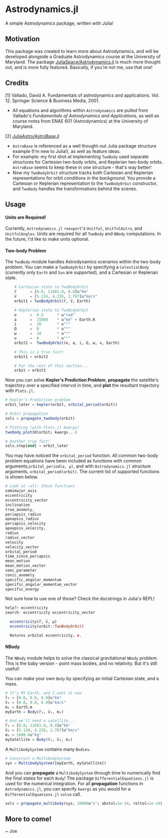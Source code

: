 # Astrodynamics.jl
A simple Astrodynamics package, written with Julia!

## Motivation 

This package was created to learn more about Astrodynamics, and will be developed alongside a Graduate Astrodynamics course at the University of Maryland. The package [JuliaSpace/Astrodynamics.jl](https://github.com/JuliaSpace/Astrodynamics.jl) is much more thought out, and is more fully featured. Basically, if you're not me, use that one!

## Credits

\[1\] Vallado, David A. Fundamentals of astrodynamics and applications. Vol. 12. Springer Science & Business Media, 2001.
* All equations and algorithms within `Astrodynamics` are pulled from Vallado's _Fundamentals of Astrodynamics and Applications_, as well as course notes from ENAE 601 (Astrodynamics) at the University of Maryland.

\[2\] [JuliaAstro/AstroBase.jl](https://github.com/JuliaAstro/AstroBase.jl)
* `AstroBase` is referenced as a well thought-out Julia package structure example (I'm new to Julia!), as well as feature ideas.
* For example: my first shot at implementing `TwoBody` used separate structures for Cartesian two-body orbits, and Keplerian two-body orbits. `AstroBase` seems to keep these in one structure - that's way better! 
* Now my `TwoBodyOrbit` structure tracks both Cartesian and Keplerian representations for orbit conditions _in the background_. You provide a Cartesian or Keplerian representation to the `TwoBodyOrbit` constructor, and `TwoBody` handles the transformations behind the scenes.

## Usage

#### Units are Required!

Currently, `Astrodynamics.jl` `reexport`'s `Unitful`, `UnitfulAstro`, and `UnitfulAngles`. Units are required for all `TwoBody` and `NBody` computations. In the future, I'd like to make units optional.

#### Two-body Problem

The `TwoBody` module handles Astrodynamics scenarios within the two-body problem. You can make a `TwoBodyOrbit` by specifying a `CelestialBody` (currently only `Earth` and `Sun` are supported), and a Cartesian or Keplerian state.

```Julia
    # Cartesian state to TwoBodyOrbit
    r̅      = [0.0, 11681.0, 0.0]u"km"
    v̅      = [5.134, 4.226, 2.787]u"km/s"
    orbit1 = TwoBodyOrbit(r̅, v̅, Earth)

    # Keplerian state to TwoBodyOrbit
    e      =  0.3      * u"rad"
    a      =  15000    * u"km" + Earth.R
    i      =  10       * u"°"
    Ω      =  0        * u"°"
    ω      =  10       * u"°"
    ν      =  0        * u"°"
    orbit2 =  TwoBodyOrbit(e, a, i, Ω, ω, ν, Earth)

    # This is a true fact!
    orbit1 ≈ orbit2

    # For the rest of this section...
    orbit = orbit1
```

Now you can solve __Kepler's Prediction Problem__,  __propagate__ the satellite's trajectory over a specified intervol in time, and __plot__ the resultant trajectory with `Plots.jl`.

```Julia
# Kepler's Prediction problem
orbit_later = kepler(orbit, orbital_period(orbit))

# Orbit propagation
sols = propagate_twobody(orbit)

# Plotting (with Plots.jl kwargs)
twobody_plot3d(orbit; kwargs...)

# Another true fact!
sols.step[end] ≈ orbit_later
```

You may have noticed the `orbital_period` function. All common two-body problem equations have been included as functions with common arguments,`orbital_period(a, μ)`, and with `Astrodynamics.jl` structure arguments, `orbital_period(orbit)`. The current list of supported functions is shown below.

```Julia
# Look at ~all~ those functions
semimajor_axis
eccentricity
eccentricity_vector
inclination
true_anomoly, 
periapsis_radius
apoapsis_radius
periapsis_velocity
apoapsis_velocity,      
radius
radius_vector 
velocity
velocity_vector
orbital_period
time_since_periapsis
mean_motion
mean_motion_vector
semi_parameter
conic_anomoly
specific_angular_momentum
specific_angular_momentum_vector
specific_energy
```

Not sure how to use one of those? Check the docstrings in Julia's REPL!

```Julia
help?> eccentricity
search: eccentricity eccentricity_vector

  eccentricity(r̅, v̅, μ)
  eccentricity(orbit::TwoBodyOrbit)

  Returns orbital eccentricity, e.
```

#### NBody

The `NBody` module helps to solve the classical gravitational `NBody` problem. This is the baby version - point mass bodies, and no relativity. But it's still useful!

You can make your own `Body` by specifying an initial Cartesian state, and a mass.

```Julia
# It's MY Earth, and I want it now
r̅₁ = [0.0, 0.0, 0.0]u"km"
v̅₁ = [0.0, 0.0, 0.0]u"km/s"
m₁ = Earth.m
myEarth = Body(r̅₁, v̅₁, m₁)

# And we'll need a satellite...
r̅₂ = [0.0, 11681.0, 0.0]u"km"
v̅₂ = [5.134, 4.226, 2.787]u"km/s"
m₂ = 1000.0u"kg"
mySatellite = Body(r̅₂, v̅₂, m₂)
```

A `MultibodySystem` contains many `Bodies`.

```Julia
# Construct a MultibodySystem
sys = MultibodySystem([myEarth, mySatellite])
```

And you can __propagate__ a `MultibodySystem` through time to numerically find the final states for each `Body`! The package `DifferentialEquations.jl` is used for the numerical integration. For all __propagation__ functions in `Astrodynamics.jl`, you can specify `kwargs` as you would for a `DifferentialEquations.jl` `solve` call.

```Julia
sols = propagate_multibody(sys, 10000u"s"; abstol=1e-14, reltol=1e-14)
```

## More to come!

~ Joe



